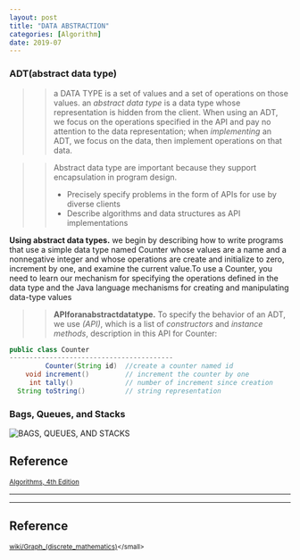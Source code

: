 ```yaml
---
layout: post
title: "DATA ABSTRACTION"
categories: [Algorithm]
date: 2019-07
---
```


### ADT(abstract data type)
>> a DATA TYPE is a set of values and a set of operations on those values.
>> an *abstract data type* is a data type whose representation is hidden from the client. When using an ADT, we focus on the operations specified in the API and pay no attention to the data representation; when *implementing* an ADT, we focus on the data, then implement operations on that data.

>> Abstract data type are important because they support encapsulation in program design.
>> - Precisely specify problems in the form of APIs for use by diverse clients
>> - Describe algorithms and data structures as API implementations

**Using abstract data types.**  we begin by describing how to write programs that use a simple data type named Counter whose values are a name and a nonnegative integer and whose operations are create and initialize to zero, increment by one, and examine the current value.To use a Counter, you need to learn our mechanism for specifying the operations defined in the data type and the Java language mechanisms for creating and manipulating data-type values  
>> **APIforanabstractdatatype.** To specify the behavior of an ADT, we use *(API)*, which is a list of *constructors* and *instance methods*, description in this API for Counter:
```Java
public class Counter
-----------------------------------------
         Counter(String id)  //create a counter named id
    void increment()         // increment the counter by one
     int tally()             // number of increment since creation
  String toString()          // string representation
```



### Bags, Queues, and Stacks
![BAGS, QUEUES, AND STACKS](Algorithm/Algorithm_bag_queue_stack.jpg)










<h2>Reference</h2>

<small>[Algorithms, 4th Edition](https://algs4.cs.princeton.edu/home/)</small>
















---


---

<h2>Reference</h2>

<small>[wiki/Graph_(discrete_mathematics)](https://en.wikipedia.org/wiki/Graph_(discrete_mathematics))</small>

